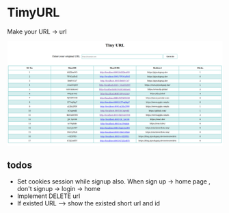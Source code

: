 # TimyURL

Make your URL -> url

![WEB UI](https://github.com/mrinmoyf2/Tiny-url/blob/main/img/image.png)

## todos

- Set cookies session while signup also. When sign up -> home page , don't signup -> login -> home
- Implement DELETE url
- If existed URL --> show the existed short url and id
